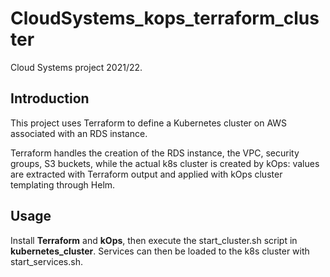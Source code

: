# CloudSystems_kops_terraform_cluster
Cloud Systems project 2021/22.

## Introduction
This project uses Terraform to define a Kubernetes cluster on AWS associated with an RDS instance.

Terraform handles the creation of the RDS instance, the VPC, security groups, S3 buckets, while the actual k8s cluster is created by kOps: values are extracted with Terraform output and applied with kOps cluster templating through Helm.

## Usage
Install **Terraform** and **kOps**, then execute the start_cluster.sh script in **kubernetes_cluster**.
Services can then be loaded to the k8s cluster with start_services.sh.
